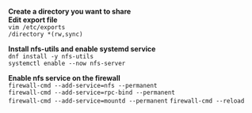 **Create a directory you want to share**        
**Edit export file**        
`vim /etc/exports`      
`/directory *(rw,sync)`     

**Install nfs-utils and enable systemd service**        
`dnf install -y nfs-utils`            
`systemctl enable --now nfs-server`     

**Enable nfs service on the firewall**      
`firewall-cmd --add-service=nfs --permanent`        
`firewall-cmd --add-service=rpc-bind --permanent`       
`firewall-cmd --add-service=mountd --permanent`
`firewall-cmd --reload`     


